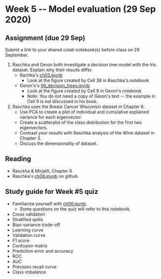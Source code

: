 
# Week 5 -- Model evaluation (29 Sep 2020)

## Assignment (due 29 Sep)

Submit a link to your shared colab notebook(s) before class on 29 September.

1. Raschka and Geron both investigate a decision tree model with the Iris dataset. Explain why their results differ.
    * Rachka's [ch03.ipynb](https://github.com/rasbt/python-machine-learning-book-3rd-edition/blob/master/ch03/ch03.ipynb)
        * Look at the figure created by Cell 38 in Raschka's notebook
    * Geron's's [06_decision_trees.ipynb](https://github.com/ageron/handson-ml2/blob/master/06_decision_trees.ipynb)
        * Look at the figure created by Cell 9 in Geron's notebook
        * Note: You do not need a copy of Geron's text -- the example in Cell 9 is not discussed in his book.
2. Raschka uses the Breast Cancer Wisconsin dataset in Chapter 6.
    * Use PCA to create a plot of individual and cumulative explained variance for each eigenvector.
    * Create a scatterplot of the class distribution for the first two eigenvectors.
    * Contrast your results with Raschka analysis of the Wine dataset in Chapter 3.
    * Discuss the dimensionality of dataset.

## Reading

* Rasckha & Mirjalili, Chapter 6
* Raschka's [ch06.ipynb](https://github.com/rasbt/python-machine-learning-book-3rd-edition/blob/master/ch06/ch06.ipynb) on github

## Study guide for Week #5 quiz

* Familiarize yourself with [ch06.ipynb](https://github.com/rasbt/python-machine-learning-book-3rd-edition/blob/master/ch06/ch06.ipynb). 
    * Some questions on the quiz will refer to this notebook.
* Cross validation
* Stratified splits
* Bias-variance trade-off
* Learning curve
* Validation curve
* F1 score
* Confusion matrix
* Prediction error and accuracy
* ROC
* AUC
* Precision recall curve
* Class imbalance

